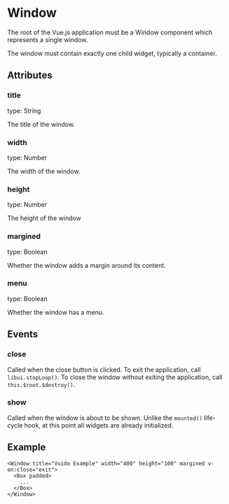 # Window

The root of the Vue.js application must be a Window component which represents a single window.

The window must contain exactly one child widget, typically a container.

## Attributes

### title

type: String

The title of the window.

### width

type: Number

The width of the window.

### height

type: Number

The height of the window

### margined

type: Boolean

Whether the window adds a margin around its content.

### menu

type: Boolean

Whether the window has a menu.

## Events

### close

Called when the close button is clicked. To exit the application, call `libui.stopLoop()`. To close the window without exiting the application, call `this.$root.$destroy()`.

### show

Called when the window is about to be shown. Unlike the `mounted()` life-cycle hook, at this point all widgets are already initialized.

## Example

```markup
<Window title="Vuido Example" width="400" height="100" margined v-on:close="exit">
  <Box padded>
    ...
  </Box>
</Window>
```

